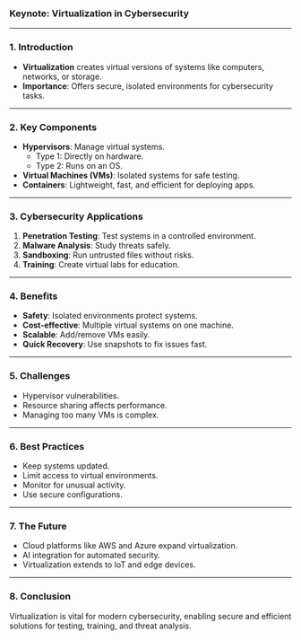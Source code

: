 ### **Keynote: Virtualization in Cybersecurity**

---

### **1. Introduction**  
- **Virtualization** creates virtual versions of systems like computers, networks, or storage.  
- **Importance**: Offers secure, isolated environments for cybersecurity tasks.

---

### **2. Key Components**  
- **Hypervisors**: Manage virtual systems.  
  - Type 1: Directly on hardware.  
  - Type 2: Runs on an OS.  
- **Virtual Machines (VMs)**: Isolated systems for safe testing.  
- **Containers**: Lightweight, fast, and efficient for deploying apps.  

---

### **3. Cybersecurity Applications**  
1. **Penetration Testing**: Test systems in a controlled environment.  
2. **Malware Analysis**: Study threats safely.  
3. **Sandboxing**: Run untrusted files without risks.  
4. **Training**: Create virtual labs for education.  

---

### **4. Benefits**  
- **Safety**: Isolated environments protect systems.  
- **Cost-effective**: Multiple virtual systems on one machine.  
- **Scalable**: Add/remove VMs easily.  
- **Quick Recovery**: Use snapshots to fix issues fast.

---

### **5. Challenges**  
- Hypervisor vulnerabilities.  
- Resource sharing affects performance.  
- Managing too many VMs is complex.  

---

### **6. Best Practices**  
- Keep systems updated.  
- Limit access to virtual environments.  
- Monitor for unusual activity.  
- Use secure configurations.

---

### **7. The Future**  
- Cloud platforms like AWS and Azure expand virtualization.  
- AI integration for automated security.  
- Virtualization extends to IoT and edge devices.  

---

### **8. Conclusion**  
Virtualization is vital for modern cybersecurity, enabling secure and efficient solutions for testing, training, and threat analysis.  

